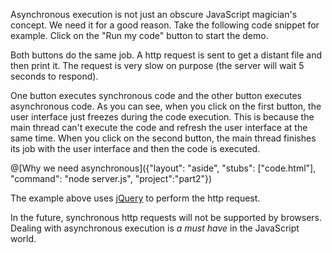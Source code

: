 Asynchronous execution is not just an obscure JavaScript magician's concept. We need it for a good reason. Take the following code snippet for example. Click on the "Run my code" button to start the demo.

Both buttons do the same job. A http request is sent to get a distant file and then print it. The request is very slow on purpose (the server will wait 5 seconds to respond).

One button executes synchronous code and the other button executes asynchronous code. As you can see, when you click on the first button, the user interface just freezes during the code execution. This is because the main thread can't execute the code and refresh the user interface at the same time. When you click on the second button, the main thread finishes its job with the user interface and then the code is executed.

@[Why we need asynchronous]({"layout": "aside", "stubs": ["code.html"], "command": "node server.js", "project":"part2"})

The example above uses [jQuery](http://jquery.com/) to perform the http request.

In the future, synchronous http requests will not be supported by browsers. Dealing with asynchronous execution is *a must have* in the JavaScript world.
